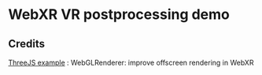 # WebXR VR postprocessing demo

## Credits

[ThreeJS example](https://threejs.org/examples/?q=bloom#webgl_postprocessing_unreal_bloom)
: WebGLRenderer: improve offscreen rendering in WebXR

